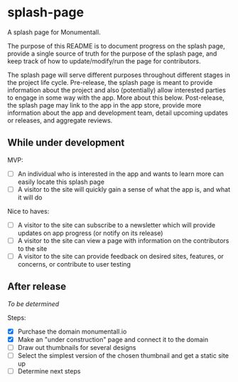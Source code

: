 # splash-page

A splash page for Monumentall. 

The purpose of this README is to document progress on the splash page, provide a single source of truth for the purpose of the splash page, and keep track of how to update/modify/run the page for contributors.

The splash page will serve different purposes throughout different stages in the project life cycle. Pre-release, the splash page is meant to provide information about the project and also (potentially) allow interested parties to engage in some way with the app. More about this below. Post-release, the splash page may link to the app in the app store, provide more information about the app and development team, detail upcoming updates or releases, and aggregate reviews.

## While under development
MVP:
- [ ] An individual who is interested in the app and wants to learn more can easily locate this splash page
- [ ] A visitor to the site will quickly gain a sense of what the app is, and what it will do

Nice to haves:
- [ ] A visitor to the site can subscribe to a newsletter which will provide updates on app progress (or notify on its release)
- [ ] A visitor to the site can view a page with information on the contributors to the site
- [ ] A visitor to the site can provide feedback on desired sites, features, or concerns, or contribute to user testing

## After release
_To be determined_

Steps: 
- [x] Purchase the domain monumentall.io
- [x] Make an "under construction" page and connect it to the domain
- [ ] Draw out thumbnails for several designs
- [ ] Select the simplest version of the chosen thumbnail and get a static site up
- [ ] Determine next steps
